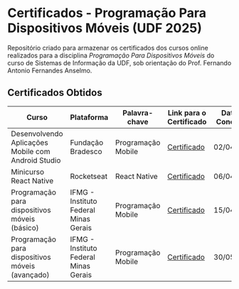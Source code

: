 # Certificados - Programação Para Dispositivos Móveis (UDF 2025)

Repositório criado para armazenar os certificados dos cursos online realizados para a disciplina *Programação Para Dispositivos Móveis* do curso de Sistemas de Informação da UDF, sob orientação do Prof. Fernando Antonio Fernandes Anselmo.

## Certificados Obtidos

| Curso                                      | Plataforma         | Palavra-chave         | Link para o Certificado                                                                                          | Data de Conclusão |
|--------------------------------------------|--------------------|-----------------------|---------------------------------------------------------------------------------------------------------------|-------------------|
| Desenvolvendo Aplicações Mobile com Android Studio | Fundação Bradesco | Programação Mobile    | [Certificado](https://github.com/danielaureliano/Certificados-Programacao-Mobile-UDF-2025/blob/main/Certificados%2FCertificado%20Desenvolvemendo%20Aplicacoes%20Mobile%20com%20Android%20Studio%20-%20Daniel%20Aureliano.pdf) | 02/04/2025  |
| Minicurso React Native                     | Rocketseat         | React Native          | [Certificado](https://github.com/danielaureliano/Certificados-Programacao-Mobile-UDF-2025/blob/2a22a85527436840ac0d5198d06b081fb96ff0d3/Certificados/Minicurso%20React%20Native.pdf)                  | 06/04/2025  |
| Programação para dispositivos móveis (básico) | IFMG - Instituto Federal Minas Gerais | Programação Mobile    | [Certificado](https://github.com/danielaureliano/Certificados-Programacao-Mobile-UDF-2025/blob/fd6f95320e35240170216d880f5474424cf1b1d4/Certificados/Programa%C3%A7%C3%A3o_para_dispositivos_m%C3%B3veis_(b%C3%A1sico)-Gere_o_seu_certificado_86692.pdf) | 15/04/2025  |
| Programação para dispositivos móveis (avançado) | IFMG - Instituto Federal Minas Gerais | Programação Mobile    | [Certificado](https://github.com/danielaureliano/Certificados-Programacao-Mobile-UDF-2025/blob/main/Certificados/Programa%C3%A7%C3%A3o_para_dispositivos_m%C3%B3veis_(avan%C3%A7ado)-Gere_o_seu_certificado_92694.pdf) | 30/05/2025  |
